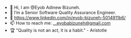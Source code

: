 * 👋 Hi, I am @Eyob Adinew Bizuneh.
* 🔭 I’m a Senior Software Quality Assurance Engineer.
* 🌱 https://www.linkedin.com/in/eyob-bizuneh-5014911b6/
* 📫 How to reach me: ...eyobabizuneh@gmail.com
* 🏆 "Quality is not an act, it is a habit." - Aristotle
